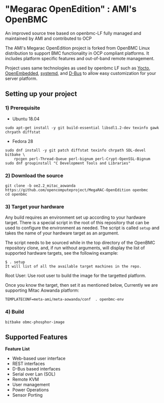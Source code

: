 # "Megarac OpenEdition" : AMI's OpenBMC
An improved source tree based on openbmc-LF fully managed and maintained by AMI and contributed to OCP

The AMI's Megarac OpenEdition project is forked from OpenBMC Linux distribution to support BMC functionality in OCP compliant platforms. 
It includes platform specific features and out-of-band remote management.

Project uses same technologies as used by openbmc LF
such as [Yocto](https://www.yoctoproject.org/),
[OpenEmbedded](https://www.openembedded.org/wiki/Main_Page),
[systemd](https://www.freedesktop.org/wiki/Software/systemd/), and
[D-Bus](https://www.freedesktop.org/wiki/Software/dbus/) to allow easy
customization for your server platform.


## Setting up your project

### 1) Prerequisite
- Ubuntu 18.04

```
sudo apt-get install -y git build-essential libsdl1.2-dev texinfo gawk chrpath diffstat
```

- Fedora 28

```
sudo dnf install -y git patch diffstat texinfo chrpath SDL-devel bitbake \
    rpcgen perl-Thread-Queue perl-bignum perl-Crypt-OpenSSL-Bignum
sudo dnf groupinstall "C Development Tools and Libraries"
```
### 2) Download the source
```
git clone -b oe2.2_mitac_aowanda https://github.com/opencomputeproject/MegaRAC-OpenEdition openbmc
cd openbmc
```

### 3) Target your hardware
Any build requires an environment set up according to your hardware target.
There is a special script in the root of this repository that can be used
to configure the environment as needed. The script is called `setup` and
takes the name of your hardware target as an argument.

The script needs to be sourced while in the top directory of the OpenBMC
repository clone, and, if run without arguments, will display the list
of supported hardware targets, see the following example:

```
$ . setup
It will list of all the available target machines in the repo.

```
Root User:
Use root user to build the image for the targetted platform.

Once you know the target, then set it as mentioned below, Currently we are supporting Mitac Aowanda platform:

```
TEMPLATECONF=meta-ami/meta-aowanda/conf  . openbmc-env

```

### 4) Build

```
bitbake obmc-phosphor-image
```

## Supported Features

**Feature List**
* Web-based user interface
* REST interfaces
* D-Bus based interfaces
* Serial over Lan (SOL)
* Remote KVM
* User management
* Power Operations
* Sensor Porting
